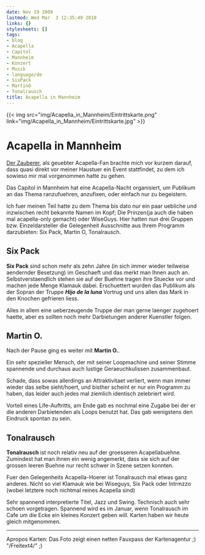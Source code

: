 ```yaml
---
date: Nov 19 2009
lastmod: Wed Mar  3 12:35:49 2010
links: {}
stylesheets: []
tags:
- blog
- Acapella
- Capitol
- Mannheim
- Konzert
- Musik
- language/de
- SixPack
- MartinO
- Tonalrausch
title: Acapella in Mannheim
---
```



{{< img src="img/Acapella_in_Mannheim/Eintrittskarte.png" link="img/Acapella_in_Mannheim/Eintrittskarte.jpg" >}}
# Acapella in Mannheim

[Der Zauberer](http://www.rince.de/), als geuebter Acapella-Fan  brachte mich vor kurzem darauf, dass quasi direkt vor meiner Haustuer ein Event stattfindet, zu dem ich sowieso mir mal vorgenommen hatte zu gehen.

Das Capitol in Mannheim hat eine Acapella-Nacht organisiert, um Publikum an das Thema ranzufuehren, anzufixen, oder einfach nur zu begeistern.

Ich fuer meinen Teil hatte zu dem Thema bis dato nur ein paar uebliche und inzwischen recht bekannte Namen im Kopf; Die Prinzen(ja auch die haben mal acapella-only gemacht) oder WiseGuys. Hier hatten nun drei Gruppen bzw. Einzeldarsteller die Gelegenheit Ausschnitte aus Ihrem Programm darzubieten: Six Pack, Martin O,  Tonalrausch.

## Six Pack

**Six Pack** sind schon mehr als zehn Jahre (in sich immer wieder teilweise aendernder Besetzung) im Geschaeft  und das merkt man Ihnen auch an. Selbstverstaendlich stehen sie auf der Buehne tragen ihre Stuecke vor und machen jede Menge Klamauk dabei. 
Erschuettert wurden das Publikum als der Sopran der Truppe ***Hijo de la luna*** Vortrug und uns  allen das Mark in den Knochen gefrieren liess. 

Alles in allem eine ueberzeugende Truppe der man gerne laenger zugehoert haette, aber es sollten noch mehr Darbietungen anderer Kuenstler folgen.



## Martin O.

Nach der Pause ging es weiter mit **Martin O.**.

Ein sehr spezieller Mensch, der mit seiner Loopmachine und seiner Stimme spannende und durchaus auch lustige Geraeuchkulissen zusammenbaut.

Schade, dass sowas allerdings an Attraktivitaet verliert, wenn man immer wieder das selbe sieht/hoert, und bisther scheint er nur ein
Programm zu haben, das leider auch jedes mal ziemlich identisch zelebriert wird.

Vorteil eines Life-Auftritts, am Ende gab es nochmal eine Zugabe bei der er die anderen Darbietenden als Loops benutzt hat. Das gab wenigstens den Eindruck spontan zu sein.


## Tonalrausch

**Tonalrausch** ist noch relativ neu auf der groesseren Acapellabuehne. Zumindest hat man ihnen ein wenig angemerkt, dass sie sich auf der grossen leeren Buehne nur recht schwer in Szene setzen konnten.

Fuer den Gelegenheits Acapella-Hoerer ist Tonalrausch mal etwas ganz anderes. Nicht so viel Klamauk wie bei Wiseguys, Six Pack oder Intrmzzo (wobei letztere noch nichtmal reines Acapella sind)

Sehr spannend interpretierte Titel, Jazz und Swing. Technisch auch sehr schoen vorgetragen. Spannend wird es im Januar, wenn Tonalrausch im Cafe um die Ecke ein kleines Konzert geben will. Karten haben wir heute gleich mitgenommen.

----

Apropos Karten: Das Foto zeigt einen netten Fauxpass der Kartenagentur ;) "/Freitext4/" ;)





